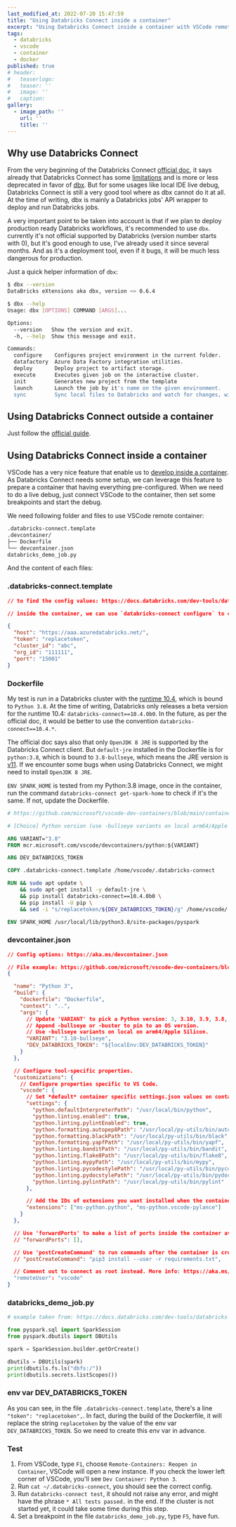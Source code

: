 ```yaml
---
last_modified_at: 2022-07-20 15:47:59
title: "Using Databricks Connect inside a container"
excerpt: "Using Databricks Connect inside a container with VSCode remote containers with spark, jre, python, databricks-connect pre-installed."
tags:
  - databricks
  - vscode
  - container
  - docker
published: true
# header:
#   teaserlogo:
#   teaser: ''
#   image: ''
#   caption:
gallery:
  - image_path: ''
    url: ''
    title: ''
---
```


## Why use Databricks Connect

From the very beginning of the Databricks Connect [official doc](https://docs.databricks.com/dev-tools/databricks-connect.html), it says already that Databricks Connect has some [limitations](https://docs.databricks.com/dev-tools/databricks-connect.html#limitations) and is more or less deprecated in favor of [dbx](https://docs.databricks.com/dev-tools/dbx.html). But for some usages like local IDE live debug, Databricks Connect is still a very good tool where as dbx cannot do it at all. At the time of writing, dbx is mainly a Databricks jobs' API wrapper to deploy and run Databricks jobs.

A very important point to be taken into account is that if we plan to deploy production ready Databricks workflows, it's recommended to use `dbx`. currently it's not official supported by Databricks (version number starts with 0), but it's good enough to use, I've already used it since several months. And as it's a deployment tool, even if it bugs, it will be much less dangerous for production.

Just a quick helper information of `dbx`:

```bash
$ dbx --version
DataBricks eXtensions aka dbx, version ~> 0.6.4

$ dbx --help
Usage: dbx [OPTIONS] COMMAND [ARGS]...

Options:
  --version   Show the version and exit.
  -h, --help  Show this message and exit.

Commands:
  configure    Configures project environment in the current folder.
  datafactory  Azure Data Factory integration utilities.
  deploy       Deploy project to artifact storage.
  execute      Executes given job on the interactive cluster.
  init         Generates new project from the template
  launch       Launch the job by it's name on the given environment.
  sync         Sync local files to Databricks and watch for changes, with support for syncing to either a path
```

## Using Databricks Connect outside a container

Just follow the [official guide](https://docs.databricks.com/dev-tools/databricks-connect.html).

## Using Databricks Connect inside a container

VSCode has a very nice feature that enable us to [develop inside a container](https://code.visualstudio.com/docs/remote/containers). As Databricks Connect needs some setup, we can leverage this feature to prepare a container that having everything pre-configured. When we need to do a live debug, just connect VSCode to the container, then set some breakpoints and start the debug.

We need following folder and files to use VSCode remote container:

```bash
.databricks-connect.template
.devcontainer/
├── Dockerfile
└── devcontainer.json
databricks_demo_job.py
```

And the content of each files:

### .databricks-connect.template

```json
// to find the config values: https://docs.databricks.com/dev-tools/databricks-connect.html#step-2-configure-connection-properties

// inside the container, we can use `databricks-connect configure` to create this file, but it takes time, that's why we pre-created this file before container build.

{
  "host": "https://aaa.azuredatabricks.net/",
  "token": "replacetoken",
  "cluster_id": "abc",
  "org_id": "111111",
  "port": "15001"
}
```

### Dockerfile

My test is run in a Databricks cluster with the [runtime 10.4](https://docs.databricks.com/dev-tools/databricks-connect.html#requirements), which is bound to `Python 3.8`. At the time of writing, Databricks only releases a beta version for the runtime 10.4: `databricks-connect==10.4.0b0`. In the future, as per the official doc, it would be better to use the convention `databricks-connect==10.4.*`.

The official doc says also that only `OpenJDK 8 JRE` is supported by the Databricks Connect client. But `default-jre` installed in the Dockerfile is for `python:3.8`, which is bound to `3.8-bullseye`, which means the JRE version is [v11](https://packages.debian.org/bullseye/default-jre). If we encounter some bugs when using Databricks Connect, we might need to install `OpenJDK 8 JRE`.

`ENV SPARK_HOME` is tested from my Python:3.8 image, once in the container, run the command `databricks-connect get-spark-home` to check if it's the same. If not, update the Dockerfile.

```dockerfile
# https://github.com/microsoft/vscode-dev-containers/blob/main/containers/python-3/.devcontainer/Dockerfile

# [Choice] Python version (use -bullseye variants on local arm64/Apple Silicon): 3, 3.10, 3.9, 3.8, 3.7, 3.6, 3-bullseye, 3.10-bullseye, 3.9-bullseye, 3.8-bullseye, 3.7-bullseye, 3.6-bullseye, 3-buster, 3.10-buster, 3.9-buster, 3.8-buster, 3.7-buster, 3.6-buster

ARG VARIANT="3.8"
FROM mcr.microsoft.com/vscode/devcontainers/python:${VARIANT}

ARG DEV_DATABRICKS_TOKEN

COPY .databricks-connect.template /home/vscode/.databricks-connect

RUN && sudo apt update \
    && sudo apt-get install -y default-jre \
    && pip install databricks-connect==10.4.0b0 \
    && pip install -U pip \
    && sed -i "s/replacetoken/${DEV_DATABRICKS_TOKEN}/g" /home/vscode/.databricks-connect

ENV SPARK_HOME /usr/local/lib/python3.8/site-packages/pyspark
```

### devcontainer.json

```json
// Config options: https://aka.ms/devcontainer.json

// File example: https://github.com/microsoft/vscode-dev-containers/blob/main/containers/python-3/.devcontainer/devcontainer.json
{

  "name": "Python 3",
  "build": {
    "dockerfile": "Dockerfile",
    "context": "..",
    "args": {
      // Update 'VARIANT' to pick a Python version: 3, 3.10, 3.9, 3.8, 3.7, 3.6
      // Append -bullseye or -buster to pin to an OS version.
      // Use -bullseye variants on local on arm64/Apple Silicon.
      "VARIANT": "3.10-bullseye",
      "DEV_DATABRICKS_TOKEN": "${localEnv:DEV_DATABRICKS_TOKEN}"
    }
  },

  // Configure tool-specific properties.
  "customizations": {
    // Configure properties specific to VS Code.
    "vscode": {
      // Set *default* container specific settings.json values on container create.
      "settings": {
        "python.defaultInterpreterPath": "/usr/local/bin/python",
        "python.linting.enabled": true,
        "python.linting.pylintEnabled": true,
        "python.formatting.autopep8Path": "/usr/local/py-utils/bin/autopep8",
        "python.formatting.blackPath": "/usr/local/py-utils/bin/black",
        "python.formatting.yapfPath": "/usr/local/py-utils/bin/yapf",
        "python.linting.banditPath": "/usr/local/py-utils/bin/bandit",
        "python.linting.flake8Path": "/usr/local/py-utils/bin/flake8",
        "python.linting.mypyPath": "/usr/local/py-utils/bin/mypy",
        "python.linting.pycodestylePath": "/usr/local/py-utils/bin/pycodestyle",
        "python.linting.pydocstylePath": "/usr/local/py-utils/bin/pydocstyle",
        "python.linting.pylintPath": "/usr/local/py-utils/bin/pylint"
      },

      // Add the IDs of extensions you want installed when the container is created.
      "extensions": ["ms-python.python", "ms-python.vscode-pylance"]
    }
  },

  // Use 'forwardPorts' to make a list of ports inside the container available locally.
  // "forwardPorts": [],

  // Use 'postCreateCommand' to run commands after the container is created.
  // "postCreateCommand": "pip3 install --user -r requirements.txt",

  // Comment out to connect as root instead. More info: https://aka.ms/vscode-remote/containers/non-root.
  "remoteUser": "vscode"
}
```

### databricks_demo_job.py

```python
# example taken from: https://docs.databricks.com/dev-tools/databricks-connect.html#access-dbutils

from pyspark.sql import SparkSession
from pyspark.dbutils import DBUtils

spark = SparkSession.builder.getOrCreate()

dbutils = DBUtils(spark)
print(dbutils.fs.ls("dbfs:/"))
print(dbutils.secrets.listScopes())
```

### env var DEV_DATABRICKS_TOKEN

As you can see, in the file `.databricks-connect.template`, there's a line `"token": "replacetoken",`.
In fact, during the build of the Dockerfile, it will replace the string `replacetoken` by the value of the env var `DEV_DATABRICKS_TOKEN`. So we need to create this env var in advance.

### Test

1. From VSCode, type `F1`, choose `Remote-Containers: Reopen in Container`, VSCode will open a new instance. If you check the lower left corner of VSCode, you'll see `Dev Container: Python 3`.
2. Run `cat ~/.databricks-connect`, you should see the correct config.
3. Run `databricks-connect test`, it should not raise any error, and might have the phrase `* All tests passed.` in the end. If the cluster is not started yet, it could take some time during this step.
4. Set a breakpoint in the file `databricks_demo_job.py`, type `F5`, have fun.
